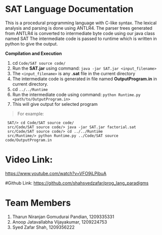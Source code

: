 # SAT Language Documentation

This is a procedural programming language with C-like syntax. 
The lexical analysis and parsing is done using ANTLR4.
The parser trees generated from ANTLR4 is converted to intermediate byte code using our java class named SAT
The intermediate code is passed to runtime which is written in python to give the output.

**Compilation and Execution**

 1. cd `Code/SAT source code/`
 2. Run the **SAT.jar** using command: `java -jar SAT.jar <input_filename>`
 3. The `<input_filename>` is any **.sat** file in the current directory
 4. The intermediate code is generated in file named **OutputProgram.in** in current directory.
 5. cd `../../Runtime`
 6. Run the intermediate code using command: `python Runtime.py <path/to/OutputProgram.in>`
 7. This will give output for selected program
 > For example:

     SAT/> cd Code/SAT source code/
     src/Code/SAT source code/> java -jar SAT.jar factorial.sat
     src/Code/SAT source code/> cd ../../Runtime
     src/Runtime/> python Runtime.py ../Code/SAT source code/OutputProgram.in

# Video Link:
https://www.youtube.com/watch?v=VFO9jLPibuA

#Github Link:
https://github.com/shahsyedzafar/prog_lang_paradigms

# Team Members
1. Tharun Niranjan Gomudurai Pandian, 1209335331
2. Anoop Jatavallabha Vijayakumar, 1209224753
3. Syed Zafar Shah, 1209356222
